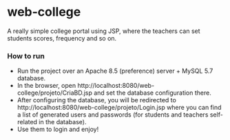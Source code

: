 # web-college

A really simple college portal using JSP, where the teachers can set students scores, frequency  and so on.

### How to run

- Run the project over an Apache 8.5 (preference) server + MySQL 5.7 database.
- In the browser, open http://localhost:8080/web-college/projeto/CriaBD.jsp and set the database configuration there.
- After configuring the database, you will be redirected to http://localhost:8080/web-college/projeto/Login.jsp where you can find a list of generated users and passwords (for students and teachers self-related in the database).
- Use them to login and enjoy!
